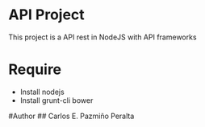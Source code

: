 # API Project
This project is a API rest in NodeJS with API frameworks

# Require
- Install nodejs
- Install grunt-cli bower

#Author
    ## Carlos E. Pazmiño Peralta
